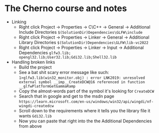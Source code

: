 # The Cherno course and notes
- Linking
  - Right click Project -> Properties -> C\C++ -> General -> Additional Include Directories
  ``` $(SolutionDir)Dependencies\GLFW\include ```
  - Right click Project -> Properties -> Linker -> General -> Additional Library Directories
  ``` $(SolutionDir)Dependencies\GLFW\lib-vc2022 ```
  - Right click Project -> Properties -> Linker -> Input -> Additional Dependencies
  ``` glfw3.lib; opengl32.lib;User32.lib;Gdi32.lib;Shell32.lib ```
- Handling broken links
  - Build the project
  - See a bat shit scary error message like such:
    ```1>glfw3.lib(win32_monitor.obj) : error LNK2019: unresolved external symbol __imp__CreateDCW@16 referenced in function __glfwPlatformGetGammaRamp```
  - Copy the almost-words part of the symbol it's looking for
    ```CreateDCW```
  - Search that in google and get to the msdn page
  ```https://learn.microsoft.com/en-us/windows/win32/api/wingdi/nf-wingdi-createdcw```
  - Scroll down to the requirements where it tells you the library file it wants
  ```Gdi32.lib```
  - Now you can paste that right into the the Additional Dependencies from above
